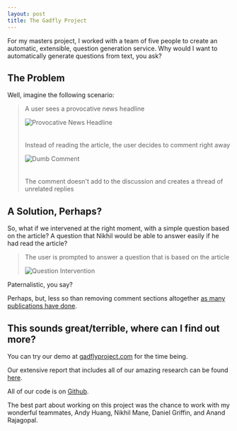 ```yaml
---
layout: post
title: The Gadfly Project
---
```


For my masters project, I worked with a team of five people to create an automatic, extensible, question generation service. Why would I want to automatically generate questions from text, you ask? 

## The Problem

Well, imagine the following scenario:

> A user sees a provocative news headline
>
> <img alt="Provocative News Headline" src="{{ site.baseurl }}/assets/images/optimized/the-gadfly-project-headline.png" style="max-height: 300px; margin-bottom: 20px;"/>
>
> Instead of reading the article, the user decides to comment right away
>
> <img alt="Dumb Comment" src="{{ site.baseurl }}/assets/images/optimized/the-gadfly-project-comment.png" style="max-height: 300px; margin-bottom: 20px;"/>
>
> The comment doesn't add to the discussion and creates a thread of unrelated replies

## A Solution, Perhaps?

So, what if we intervened at the right moment, with a simple question based on the article? A question that Nikhil would be able to answer easily if he had read the article?

> The user is prompted to answer a question that is based on the article
>
> <img alt="Question Intervention" src="{{ site.baseurl }}/assets/images/optimized/the-gadfly-project-question.png" style="max-height: 300px"/>

Paternalistic, you say?

Perhaps, but, less so than removing comment sections altogether [as many publications have done](http://google.com).

## This sounds great/terrible, where can I find out more?

You can try our demo at [gadflyproject.com](http://gadflyproject.com) for the time being.

Our extensive report that includes all of our amazing research can be found [here](http://www.ischool.berkeley.edu/projects/2016/gadfly_project).

All of our code is on [Github](https://github.com/TheGadflyProject).

The best part about working on this project was the chance to work with my wonderful teammates, Andy Huang, Nikhil Mane, Daniel Griffin, and Anand Rajagopal.